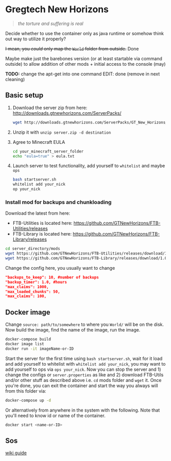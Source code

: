 # Gregtech New Horizons

> *the torture and suffering is real*

Decide whether to use the container only as java runtime or somehow think out way to utilize it properly?

~~I mean, you *could* only map the `World` folder from outside.~~ Done

Maybe make just the barebones version (or at least startable via command outside) to allow addition of other mods + initial access to the console (may)

**TODO:** change the apt-get into one command
EDIT: done (remove in next cleaning)

## Basic setup

1. Download the server zip from here: <http://downloads.gtnewhorizons.com/ServerPacks/>

    ```bash
    wget http://downloads.gtnewhorizons.com/ServerPacks/GT_New_Horizons_server_version_SERVER.zip
    ```

2. Unzip it with `unzip server.zip -d destination`
3. Agree to Minecraft EULA

    ```bash
    cd your_minecraft_server_folder
    echo "eula=true" > eula.txt
    ```

4. Launch server to test functionality, add yourself to `whitelist` and maybe `ops`

    ```bash
    bash startserver.sh
    whitelist add your_nick
    op your_nick
    ```

### Install mod for backups and chunkloading

Download the latest from here:

- FTB-Utilities is located here: <https://github.com/GTNewHorizons/FTB-Utilities/releases>
- FTB-Library is located here: <https://github.com/GTNewHorizons/FTB-Library/releases>

```bash
cd server_directory/mods
wget https://github.com/GTNewHorizons/FTB-Utilities/releases/download/1.0.18.7-GTNH/FTBUtilities-1.7.10-1.0.18.7-GTNH.jar
wget https://github.com/GTNewHorizons/FTB-Library/releases/download/1.0.18.5-GTNH/FTBLib-1.7.10-1.0.18.5-GTNH.jar
```

Change the config here, you usually want to change

```json
"backups_to_keep": 10, #number of backups
"backup_timer": 1.0, #hours
"max_claims": 1000,
"max_loaded_chunks": 50,
"max_claims": 100, 
```

## Docker image

Change `source: path/to/somewhere` to where you `World/` will be on the disk. Now build the image, find the name of the image, run the image.

```bash
docker-compose build 
docker image list
docker run -it imageName-or-ID
```

Start the server for the first time using `bash startserver.sh`, wait for it load and add yourself to whitelist with `whitelist add your_nick`, you may want to add yourself to ops via `ops your_nick`. Now you can stop the server and 1) change the configs or `server.properties` as like and 2) download FTB-Utils and/or other stuff as described above i.e. `cd` mods folder and `wget` it. Once you're done, you can exit the container and start the way you always will from this folder via:

```bash
docker-compose up -d
```

Or alternatively from anywhere in the system with the following. Note that you'll need to know id or name of the container.

```bash
docker start <name-or-ID>
```

## Sos

[wiki guide](https://gtnh.miraheze.org/wiki/Server_Setup)
